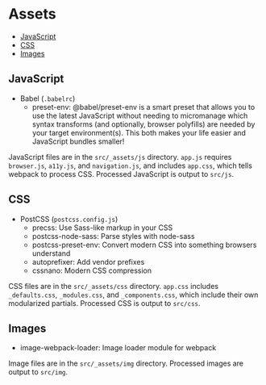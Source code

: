 # Assets

- [JavaScript](#javascript)
- [CSS](#css)
- [Images](#images)

## JavaScript

- Babel (`.babelrc`)
	- preset-env: @babel/preset-env is a smart preset that allows you to use the latest JavaScript without needing to micromanage which syntax transforms (and optionally, browser polyfills) are needed by your target environment(s). This both makes your life easier and JavaScript bundles smaller!

JavaScript files are in the `src/_assets/js` directory. `app.js` requires `browser.js`, `a11y.js`, and `navigation.js`, and includes `app.css`, which tells webpack to process CSS. Processed JavaScript is output to `src/js`.

## CSS

- PostCSS (`postcss.config.js`)
	- precss: Use Sass-like markup in your CSS
  - postcss-node-sass: Parse styles with node-sass
  - postcss-preset-env: Convert modern CSS into something browsers understand
  - autoprefixer: Add vendor prefixes
  - cssnano: Modern CSS compression

CSS files are in the `src/_assets/css` directory. `app.css` includes `_defaults.css`, `_modules.css`, and `_components.css`, which include their own modularized partials. Processed CSS is output to `src/css`.

## Images

- image-webpack-loader: Image loader module for webpack

Image files are in the `src/_assets/img` directory. Processed images are output to `src/img`.
